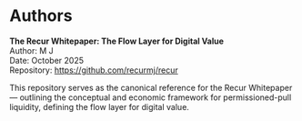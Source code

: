 # Authors

**The Recur Whitepaper: The Flow Layer for Digital Value**  
Author: M J  
Date: October 2025  
Repository: https://github.com/recurmj/recur

This repository serves as the canonical reference for the Recur Whitepaper — outlining the conceptual and economic framework for permissioned-pull liquidity, defining the flow layer for digital value.
